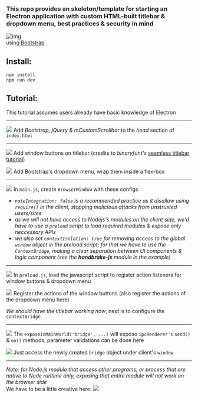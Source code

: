 ### This repo provides an skeleton/template for starting an Electron application with custom HTML-built titlebar & dropdown menu, best practices & security in mind
![img](./img/app.jpg)  
using [Bootstrap](https://getbootstrap.com/)

## Install:
```
npm install
npm run dev
```

## Tutorial:
This tutorial assumes users already have basic knowledge of Electron

---
![](./img/0.svg)
Add _Bootstrap, jQuery & mCustomScrollbar_ to the _head_ section of `index.html`


---
![](./img/1.svg)
Add window buttons on titlebar (credits to _binaryfunt's_ [seamless titlebar tutorial](https://github.com/binaryfunt/electron-seamless-titlebar-tutorial))

![](./img/1-1.svg)
Add Bootstrap's dropdown menu, wrap them inside a flex-box

---
![](./img/2.svg)
In `main.js`, create `BrowserWindow` with these configs   
* _`noteIntegration: false` is a recommended practice as it disallow using `require()` in the client, stopping malicious attacks from unstrusted users/sites_
* _as we will not have access to Nodejs's modules on the client side, we'd have to use a `preload` script to load required modules & expose only neccessary APIs_
* _we also set `contextIsolation: true` for removing access to the global `window` object in the preload script; for that we have to use the `ContextBridge`, making a clear separation between UI components & logic component (see the **handbrake-js** module in the example)_


---
![](./img/3.svg)
In `preload.js`, load the javascript script to register action listeners for window buttons & dropdown menu

![](./img/4.svg)
Register the actions of the window buttons (also register the actions of the dropdown menu here)

*We should have the titlebar working now*, next is to configure the `contextBridge`


---
![](./img/5.svg)
The `exposeInMainWorld('bridge', ...)` will expose `ipcRenderer's` `send()` & `on()` methods, parameter validations can be done here

![](./img/6.svg)
Just access the newly created `bridge` object under client's `window`


---
_Note: for Node.js module that access other programs, or process that are native to Node runtime only, exposing that entire module will not work on the browser side_  
We have to be a little creative here:
![](./img/7.svg)
